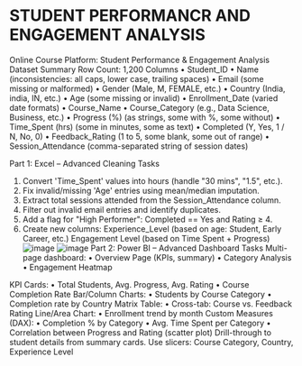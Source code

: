 # STUDENT PERFORMANCR AND ENGAGEMENT ANALYSIS
Online Course Platform: Student Performance & Engagement Analysis
Dataset Summary
Row Count: 1,200
Columns 
•	Student_ID
•	Name (inconsistencies: all caps, lower case, trailing spaces)
•	Email (some missing or malformed)
•	Gender (Male, M, FEMALE, etc.)
•	Country (India, india, IN, etc.)
•	Age (some missing or invalid)
•	Enrollment_Date (varied date formats)
•	Course_Name
•	Course_Category (e.g., Data Science, Business, etc.)
•	Progress (%) (as strings, some with %, some without)
•	Time_Spent (hrs) (some in minutes, some as text)
•	Completed (Y, Yes, 1 / N, No, 0)
•	Feedback_Rating (1 to 5, some blank, some out of range)
•	Session_Attendance (comma-separated string of session dates)


Part 1: Excel – Advanced Cleaning Tasks

1.	Convert 'Time_Spent' values into hours (handle "30 mins", "1.5", etc.).
2.	Fix invalid/missing 'Age' entries using mean/median imputation.
3.	Extract total sessions attended from the Session_Attendance column.
4.	Filter out invalid email entries and identify duplicates.
5.	Add a flag for "High Performer": Completed == Yes and Rating ≥ 4.
6.	Create new columns: Experience_Level (based on age: Student, Early Career, etc.) Engagement Level (based on Time Spent + Progress)
![image](https://github.com/user-attachments/assets/e361c328-9635-4021-b84d-4d8b596e89eb)
![image](https://github.com/user-attachments/assets/1c123db5-a7d6-461f-981d-12038eb04e2f)
Part 2: Power BI – Advanced Dashboard Tasks
Multi-page dashboard:
•	Overview Page (KPIs, summary)
•	Category Analysis
•	Engagement Heatmap

KPI Cards:
•	Total Students, Avg. Progress, Avg. Rating
•	Course Completion Rate
Bar/Column Charts:
•	Students by Course Category
•	Completion rate by Country
Matrix Table:
•	Cross-tab: Course vs. Feedback Rating
Line/Area Chart:
•	Enrollment trend by month
 Custom Measures (DAX):
•	Completion % by Category
•	Avg. Time Spent per Category
•	Correlation between Progress and Rating (scatter plot)
Drill-through to student details from summary cards.
Use slicers: Course Category, Country, Experience Level


